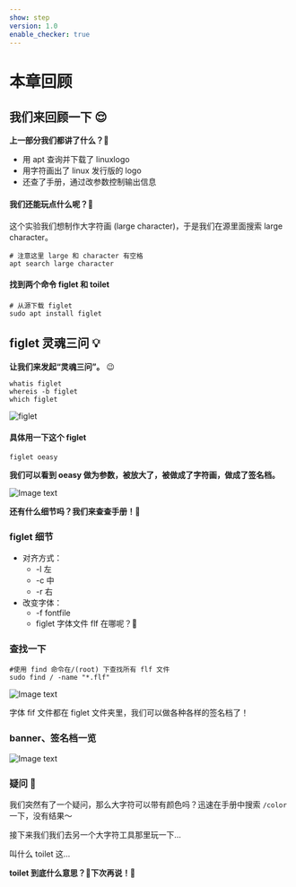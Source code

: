 ```yaml
---
show: step
version: 1.0
enable_checker: true
---
```


# 本章回顾

## 我们来回顾一下 😌

**上一部分我们都讲了什么？**🤔

- 用 apt 查询并下载了 linuxlogo
- 用字符画出了 linux 发行版的 logo
- 还查了手册，通过改参数控制输出信息

#### 我们还能玩点什么呢？🧸

这个实验我们想制作大字符画 (large character)，于是我们在源里面搜索 large character。

```shell
# 注意这里 large 和 character 有空格
apt search large character
```


#### 找到两个命令 figlet 和 toilet

```shell
# 从源下载 figlet
sudo apt install figlet
```

## figlet 灵魂三问 💡

**让我们来发起“灵魂三问”。** 😉

```shell
whatis figlet
whereis -b figlet
which figlet
```

![figlet](https://labfile.oss.aliyuncs.com/courses/2712/figlet3.png)
#### 具体用一下这个 figlet

```shell
figlet oeasy
```

**我们可以看到 oeasy 做为参数，被放大了，被做成了字符画，做成了签名档。**

![Image text](https://labfile.oss.aliyuncs.com/courses/2712/figlet.png)

**还有什么细节吗？我们来查查手册！**📕

### figlet 细节

- 对齐方式：
  - -l 左
  - -c 中
  - -r 右
- 改变字体：
  - -f fontfile
  - figlet 字体文件 flf 在哪呢？🤔

### 查找一下

```shell
#使用 find 命令在/(root) 下查找所有 flf 文件
sudo find / -name "*.flf"
```

![Image text](https://labfile.oss.aliyuncs.com/courses/2712/figlet_font)

字体 fif 文件都在 figlet 文件夹里，我们可以做各种各样的签名档了！

### banner、签名档一览

![Image text](https://labfile.oss.aliyuncs.com/courses/2712/show_figlet.png)

### 疑问 🤔

我们突然有了一个疑问，那么大字符可以带有颜色吗？迅速在手册中搜索 `/color` 一下，没有结果～

接下来我们我们去另一个大字符工具那里玩一下...

叫什么 toilet 这...

**toilet 到底什么意思？🤔下次再说！👋**
